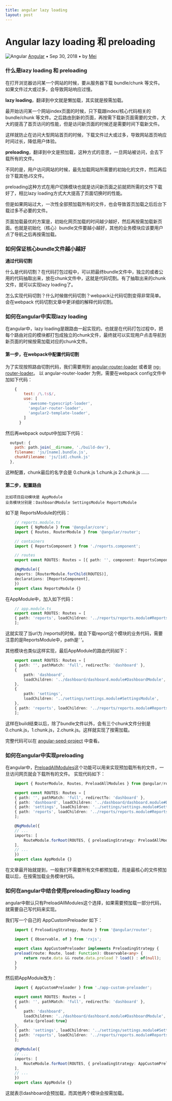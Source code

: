 ```yaml
---
title: angular lazy loading
layout: post
---
```


# Angular lazy loading 和 preloading

<div class="title-meta">
    <span><img class="title-category-img" src="../../../assets/images/categories/angular.svg" alt="Angular"></span>
    <span><a class="github-link" href="/2018/09/28/angular.html">Angular</a></span>
    <span class="title-bullet">•</span>
    <span>Sep 30, 2018</span>
    <span class="title-bullet">•</span>
    <span>by <a class="github-link" href="http://github.com/limeii" title="http://github.com/limeii">Mei</a></span>
</div>

### 什么是lazy loading 和 preloading

在打开浏览器访问某一个网站的时候，要从服务器下载 bundle/chunk 等文件。如果文件过大或过多，会导致网站响应过慢。

**lazy loading**，翻译到中文就是懒加载，其实就是按需加载。

最开始访问某一个网站index页面的时候，只下载跟index/核心代码相关的 bundle/chunk 等文件。之后路由到新的页面，再按需下载新页面需要的文件，大大的提高了首页访问的性能，但是访问新页面的时候还是需要时间下载新文件。

这样就防止在访问大型网站首页的时候，下载文件过大或过多，导致网站首页响应时间过长，降低用户体验。

**preloading**，翻译到中文是预加载，这种方式的意思，一旦网站被访问，会去下载所有的文件。

不同的是，用户访问网站的时候，最先加载网站所需要的初始化的文件，然后再后台下载其他JS文件。

preloading这种方式在用户切换模块也就是访问新页面之前就把所需的文件下载好了，相比lazy loading方式大大提高了页面切换时的性能。

但是如果网站过大，一次性全部预加载所有的文件，也会导致首页加载之后后台下载过多不必要的文件。

页面加载最优的方案是，初始化网页加载的时间越少越好，然后再按需加载新页面。也就是初始化（核心）bundle文件要越小越好，其他的业务模块应该要用户点了导航之后再按需加载。

### 如何保证核心bundle文件越小越好

**通过代码切割**


什么是代码切割？在代码打包过程中，可以把最终bundle文件中，独立的或者公用的代码抽取出来，放在chunk文件中，这就是代码切割。有了抽取出来的chunk文件，就可以实现lazy loading了。


怎么实现代码切割？什么时候做代码切割？webpack让代码切割变得非常简单。会在webpack 代码切割文章中更详细的解释代码切割。

### 如何在angular中实现lazy loading
在angular中，lazy loading是跟路由一起实现的。也就是在代码打包过程中，把每个路由对应的模块都打包成独立的chunk文件，最终就可以实现用户点击导航到新页面的时候按需加载对应的chunk文件。

#### 第一步，在webpack中配置代码切割
为了实现按照路由切割代码，我们需要用到 [angular-router-loader](https://www.npmjs.com/package/angular-router-loader) 或者是 [ng-router-loader](https://www.npmjs.com/package/ng-router-loader)。 以 angular-router-loader 为例，需要在webpack config文件中加如下代码：

```js
    {
        test: /\.ts$/,
        use: [
          'awesome-typescript-loader',
          'angular-router-loader',
          'angular2-template-loader',
        ]
      }
```
然后再webpack output中加如下代码：
```js
  output: {
    path: path.join(__dirname, './build-dev'),
    filename: 'js/[name].bundle.js',
    chunkFilename: 'js/[id].chunk.js'
  },
```
这种配置，chunk最后的名字会是 0.chunk.js 1.chunk.js 2.chunk.js ......

#### 第二步，配置路由
```
比如项目启动模块是 AppModule
业务模块分别是：DashboardModule SettingsModule ReportsModule
```
如下是 ReportsModule的代码：
```ts
    // reports.module.ts
    import { NgModule } from '@angular/core';
    import { Routes, RouterModule } from '@angular/router';

    // containers
    import { ReportsComponent } from './reports.component';

    // routes
    export const ROUTES: Routes = [{ path: '', component: ReportsComponent }];

    @NgModule({
    imports: [RouterModule.forChild(ROUTES)],
    declarations: [ReportsComponent],
    })
    export class ReportsModule {}
```
在AppModule中，加入如下代码：
```ts
    // app.module.ts
    export const ROUTES: Routes = [
    { path: 'reports', loadChildren: '../reports/reports.module#ReportsModule' },
    ];
```

这就实现了当url为 /reports的时候，就会下载report这个模块的业务代码，需要注意的是ReportsModule中，path是‘      ’。


其他模块也类似这样实现，最后AppModule的路由代码如下：
```ts
    export const ROUTES: Routes = [
    { path: '', pathMatch: 'full', redirectTo: 'dashboard' },
    {
        path: 'dashboard',
        loadChildren: '../dashboard/dashboard.module#DashboardModule',
    },
    {
        path: 'settings',
        loadChildren: '../settings/settings.module#SettingsModule',
    },
    { path: 'reports', loadChildren: '../reports/reports.module#ReportsModule' },
    ];
```

这样在build结束以后，除了bundle文件以外，会有三个chunk文件分别是 0.chunk.js，1.chunk.js，2.chunk.js。这样就实现了按需加载。


完整代码可以在 [angular-seed-project](https://github.com/LiMeii/angular-seed-project) 中查看。

### 如何在angular中实现preloading
在angular中，[PreloadAllModules](https://angular.io/api/router/PreloadAllModules)这个功能可以用来实现预加载所有的文件，一旦访问网页就会下载所有的文件。
实现代码如下：
```ts
    import { RouterModule, Routes, PreloadAllModules } from @angular/router;

    export const ROUTES: Routes = [
    { path: '', pathMatch: 'full', redirectTo: 'dashboard' },
    { path: 'dashboard', loadChildren: '../dashboard/dashboard.module#DashboardModule' },
    { path: 'settings', loadChildren: '../settings/settings.module#SettingsModule' },
    { path: 'reports', loadChildren: '../reports/reports.module#ReportsModule' }
    ];

    @NgModule({
    // ...
    imports: [
        RouteModule.forRoot(ROUTES, { preloadingStrategy: PreloadAllModules })
    ],
    // ...
    })
    export class AppModule {}

```
在文章最开始就提到，一般我们不需要所有文件都预加载，而是最核心的文件预加载以后，在按需加载业务模块代码。

### 如何在angular中结合使用preloading和lazy loading
angular中默认只有PreloadAllModules这个选择，如果需要预加载一部分代码，就需要自己写代码来实现。


我们写一个自己的 AppCustomPreloader 如下：
```ts
    import { PreloadingStrategy, Route } from '@angular/router';

    import { Observable, of } from 'rxjs';

    export class AppCustomPreloader implements PreloadingStrategy {
    preload(route: Route, load: Function): Observable<any> {
        return route.data && route.data.preload ? load() : of(null);
    }
    }
```
然后把AppModule改为：
```ts
    import { AppCustomPreloader } from './app-custom-preloader';

    export const ROUTES: Routes = [
    { path: '', pathMatch: 'full', redirectTo: 'dashboard' },
    { 
        path: 'dashboard', 
        loadChildren: '../dashboard/dashboard.module#DashboardModule',
        data:{preload:true} 
    },
    { path: 'settings', loadChildren: '../settings/settings.module#SettingsModule' },
    { path: 'reports', loadChildren: '../reports/reports.module#ReportsModule' }
    ];

    @NgModule({
    // ...
    imports: [
        RouteModule.forRoot(ROUTES, { preloadingStrategy: AppCustomPreloader })
    ],
    // ...
    })
    export class AppModule {}
```
这就表示dashboard会预加载，而其他两个模块会按需加载。